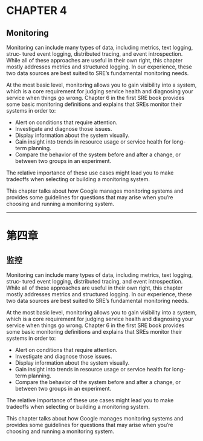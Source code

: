 # CHAPTER 4

## Monitoring


Monitoring can include many types of data, including metrics, text logging, struc‐ tured event logging, distributed tracing, and event introspection. While all of these approaches are useful in their own right, this chapter mostly addresses metrics and structured logging. In our experience, these two data sources are best suited to SRE’s fundamental monitoring needs.

At the most basic level, monitoring allows you to gain visibility into a system, which is a core requirement for judging service health and diagnosing your service when things go wrong. Chapter 6 in the first SRE book provides some basic monitoring definitions and explains that SREs monitor their systems in order to:

* Alert on conditions that require attention.
* Investigate and diagnose those issues.
* Display information about the system visually.
* Gain insight into trends in resource usage or service health for long-term planning.
* Compare the behavior of the system before and after a change, or between two groups in an experiment.

The relative importance of these use cases might lead you to make tradeoffs when selecting or building a monitoring system.

This chapter talks about how Google manages monitoring systems and provides some guidelines for questions that may arise when you’re choosing and running a monitoring system.



---
# 第四章

## 监控

Monitoring can include many types of data, including metrics, text logging, struc‐ tured event logging, distributed tracing, and event introspection. While all of these approaches are useful in their own right, this chapter mostly addresses metrics and structured logging. In our experience, these two data sources are best suited to SRE’s fundamental monitoring needs.

At the most basic level, monitoring allows you to gain visibility into a system, which is a core requirement for judging service health and diagnosing your service when things go wrong. Chapter 6 in the first SRE book provides some basic monitoring definitions and explains that SREs monitor their systems in order to:

* Alert on conditions that require attention.
* Investigate and diagnose those issues.
* Display information about the system visually.
* Gain insight into trends in resource usage or service health for long-term planning.
* Compare the behavior of the system before and after a change, or between two groups in an experiment.

The relative importance of these use cases might lead you to make tradeoffs when selecting or building a monitoring system.

This chapter talks about how Google manages monitoring systems and provides some guidelines for questions that may arise when you’re choosing and running a monitoring system.




